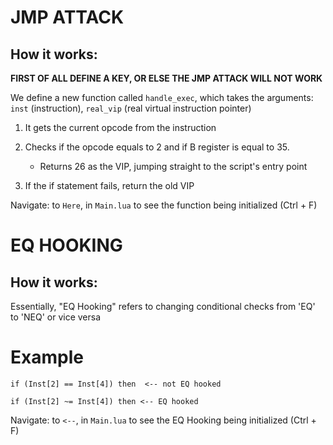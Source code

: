 # JMP ATTACK

## How it works:

**FIRST OF ALL DEFINE A KEY, OR ELSE THE JMP ATTACK WILL NOT WORK**

We define a new function called `handle_exec`, which takes the arguments: `inst` (instruction), `real_vip` (real virtual instruction pointer)

1. It gets the current opcode from the instruction

2. Checks if the opcode equals to 2 and if B register is equal to 35. 
    - Returns 26 as the VIP, jumping straight to the script's entry point

3. If the if statement fails, return the old VIP

Navigate: to `Here`, in `Main.lua` to see the function being initialized (Ctrl + F)


# EQ HOOKING

## How it works:

Essentially, "EQ Hooking" refers to changing conditional checks from 'EQ' to 'NEQ' or vice versa

# Example
```
if (Inst[2] == Inst[4]) then  <-- not EQ hooked
```

```
if (Inst[2] ~= Inst[4]) then <-- EQ hooked
```

Navigate: to `<--`, in `Main.lua` to see the EQ Hooking being initialized (Ctrl + F)
